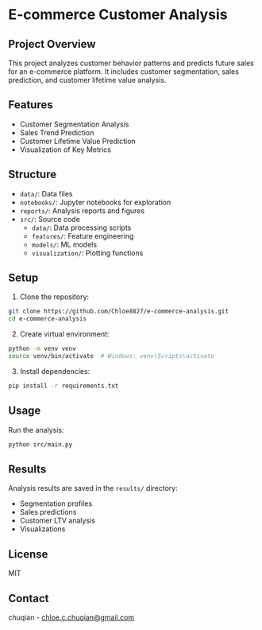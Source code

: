 # E-commerce Customer Analysis

## Project Overview
This project analyzes customer behavior patterns and predicts future sales for an e-commerce platform. It includes customer segmentation, sales prediction, and customer lifetime value analysis.

## Features
- Customer Segmentation Analysis
- Sales Trend Prediction
- Customer Lifetime Value Prediction
- Visualization of Key Metrics

## Structure
- `data/`: Data files
- `notebooks/`: Jupyter notebooks for exploration
- `reports/`: Analysis reports and figures
- `src/`: Source code
  - `data/`: Data processing scripts
  - `features/`: Feature engineering
  - `models/`: ML models
  - `visualization/`: Plotting functions

## Setup
1. Clone the repository:
```bash
git clone https://github.com/Chloe8827/e-commerce-analysis.git
cd e-commerce-analysis
```

2. Create virtual environment:
```bash
python -m venv venv
source venv/bin/activate  # Windows: venv\Scripts\activate
```

3. Install dependencies:
```bash
pip install -r requirements.txt
```

## Usage
Run the analysis:
```bash
python src/main.py
```

## Results
Analysis results are saved in the `results/` directory:
- Segmentation profiles
- Sales predictions
- Customer LTV analysis
- Visualizations

## License
MIT

## Contact
chuqian - chloe.c.chuqian@gmail.com
